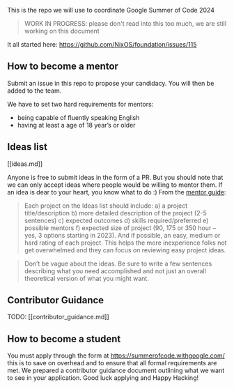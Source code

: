 This is the repo we will use to coordinate Google Summer of Code 2024

> WORK IN PROGRESS: please don't read into this too much, we are still working on this document

It all started here: https://github.com/NixOS/foundation/issues/115

## How to become a mentor

Submit an issue in this repo to propose your candidacy. You will then be added to the team.

We have to set two hard requirements for mentors:
- being capable of fluently speaking English
- having at least a age of 18 year’s or older

## Ideas list

[[ideas.md]]

Anyone is free to submit ideas in the form of a PR.
But you should note that we can only accept ideas where people would be willing to mentor them. If an idea is dear to your heart, you know what to do :)
From the [mentor guide](https://google.github.io/gsocguides/mentor/defining-a-project-ideas-list):

> Each project on the Ideas list should include: a) a project title/description b) more detailed description of the project (2-5 sentences) c) expected outcomes d) skills required/preferred e) possible mentors f) expected size of project (90, 175 or 350 hour – yes, 3 options starting in 2023). And if possible, an easy, medium or hard rating of each project. This helps the more inexperience folks not get overwhelmed and they can focus on reviewing easy project ideas.

> Don’t be vague about the ideas. Be sure to write a few sentences describing what you need accomplished and not just an overall theoretical version of what you might want.

## Contributor Guidance

TODO: [[contributor_guidance.md]]

## How to become a student

You must apply through the form at https://summerofcode.withgoogle.com/ this is to save on overhead and to ensure that all formal requirements are met.
We prepared a contributor guidance document outlining what we want to see in your application.
Good luck applying and Happy Hacking!
